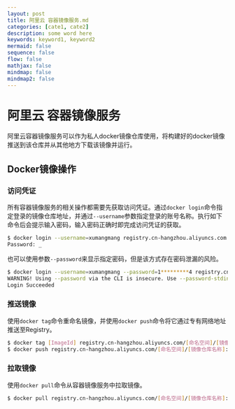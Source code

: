 ```yaml
---
layout: post
title: 阿里云 容器镜像服务.md
categories: [cate1, cate2]
description: some word here
keywords: keyword1, keyword2
mermaid: false
sequence: false
flow: false
mathjax: false
mindmap: false
mindmap2: false
---
```

# 阿里云 容器镜像服务

阿里云容器镜像服务可以作为私人docker镜像仓库使用，将构建好的docker镜像推送到该仓库并从其他地方下载该镜像并运行。



## Docker镜像操作

### 访问凭证

所有容器镜像服务的相关操作都需要先获取访问凭证。通过`docker login`命令指定登录的镜像仓库地址，并通过`--username`参数指定登录的账号名称。执行如下命令后会提示输入密码，输入密码正确时即完成访问凭证的获取。

```sh
$ docker login --username=xumangmang registry.cn-hangzhou.aliyuncs.com
Password: _
```



也可以使用参数`--password`来显示指定密码，但是该方式存在密码泄漏的风险。

```sh
$ docker login --username=xumangmang --password=1*********4 registry.cn-hangzhou.aliyuncs.com
WARNING! Using --password via the CLI is insecure. Use --password-stdin.
Login Succeeded
```



### 推送镜像

使用`docker tag`命令重命名镜像，并使用`docker push`命令将它通过专有网络地址推送至Registry。

```sh
$ docker tag [ImageId] registry.cn-hangzhou.aliyuncs.com/[命名空间]/[镜像仓库名称]:[镜像版本号]
$ docker push registry.cn-hangzhou.aliyuncs.com/[命名空间]/[镜像仓库名称]:[镜像版本号]
```



### 拉取镜像

使用`docker pull`命令从容器镜像服务中拉取镜像。

```sh
$ docker pull registry.cn-hangzhou.aliyuncs.com/[命名空间]/[镜像仓库名称]:[镜像版本号]
```
